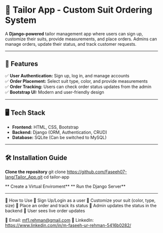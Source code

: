 # 👔 Tailor App - Custom Suit Ordering System

A **Django-powered** tailor management app where users can sign up, customize their suits, provide measurements, and place orders. Admins can manage orders, update their status, and track customer requests.

---

## 🚀 Features

✅ **User Authentication:** Sign up, log in, and manage accounts  
✅ **Order Placement:** Select suit type, color, and provide measurements  
✅ **Order Tracking:** Users can check order status updates from the admin  
✅ **Bootstrap UI:** Modern and user-friendly design  

---

## 🖥️ Tech Stack

- **Frontend:** HTML, CSS, Bootstrap  
- **Backend:** Django (ORM, Authentication, CRUD)  
- **Database:** SQLite (Can be switched to MySQL)  

---

## 🛠️ Installation Guide

**Clone the repository**
git clone https://github.com/Faseeh07-lang/Tailor_App.git
cd tailor-app

** Create a Virtual Enviroment**
** Run the Django Server**

---

🚀 How to Use
🔹 Sign Up/Login as a user
🔹 Customize your suit (color, type, size)
🔹 Place an order and track its status
🔹 Admin updates the status in the backend
🔹 User sees live order updates

📩 Email: mf1.rehman@gmail.com
🔗 LinkedIn: https://www.linkedin.com/in/m-faseeh-ur-rehman-5416b0282/


